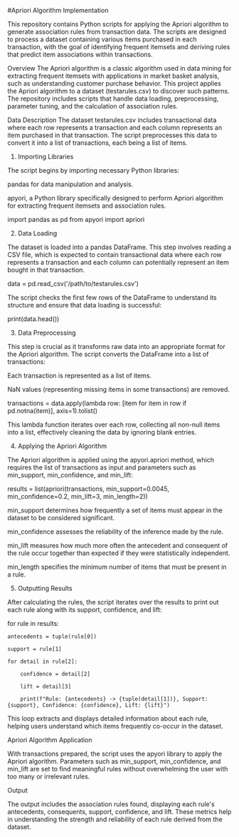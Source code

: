 #Apriori Algorithm Implementation

This repository contains Python scripts for applying the Apriori algorithm to generate association rules from transaction data. The scripts are designed to process a dataset containing various items purchased in each transaction, with the goal of identifying frequent itemsets and deriving rules that predict item associations within transactions.

Overview
The Apriori algorithm is a classic algorithm used in data mining for extracting frequent itemsets with applications in market basket analysis, such as understanding customer purchase behavior. This project applies the Apriori algorithm to a dataset (testarules.csv) to discover such patterns. The repository includes scripts that handle data loading, preprocessing, parameter tuning, and the calculation of association rules.

Data Description
The dataset testarules.csv includes transactional data where each row represents a transaction and each column represents an item purchased in that transaction. The script preprocesses this data to convert it into a list of transactions, each being a list of items.


1. Importing Libraries
   
The script begins by importing necessary Python libraries:

pandas for data manipulation and analysis.

apyori, a Python library specifically designed to perform Apriori algorithm for extracting frequent itemsets and association rules.


import pandas as pd
from apyori import apriori

2. Data Loading
   
The dataset is loaded into a pandas DataFrame. This step involves reading a CSV file, which is expected to contain transactional data where each row represents a transaction and each column can potentially represent an item bought in that transaction.


data = pd.read_csv('/path/to/testarules.csv')

The script checks the first few rows of the DataFrame to understand its structure and ensure that data loading is successful:


print(data.head())


3. Data Preprocessing
   
This step is crucial as it transforms raw data into an appropriate format for the Apriori algorithm. The script converts the DataFrame into a list of transactions:

Each transaction is represented as a list of items.

NaN values (representing missing items in some transactions) are removed.


transactions = data.apply(lambda row: [item for item in row if pd.notna(item)], axis=1).tolist()

This lambda function iterates over each row, collecting all non-null items into a list, effectively cleaning the data by ignoring blank entries.

4. Applying the Apriori Algorithm
   
The Apriori algorithm is applied using the apyori.apriori method, which requires the list of transactions as input and parameters such as min_support, min_confidence, and min_lift:


results = list(apriori(transactions, min_support=0.0045, min_confidence=0.2, min_lift=3, min_length=2))

min_support determines how frequently a set of items must appear in the dataset to be considered significant.

min_confidence assesses the reliability of the inference made by the rule.

min_lift measures how much more often the antecedent and consequent of the rule occur together than expected if they were statistically independent.

min_length specifies the minimum number of items that must be present in a rule.


5. Outputting Results
   
After calculating the rules, the script iterates over the results to print out each rule along with its support, confidence, and lift:


for rule in results:

    antecedents = tuple(rule[0])
    
    support = rule[1]
    
    for detail in rule[2]:
    
        confidence = detail[2]
        
        lift = detail[3]
        
        print(f"Rule: {antecedents} -> {tuple(detail[1])}, Support: {support}, Confidence: {confidence}, Lift: {lift}")
        
        
This loop extracts and displays detailed information about each rule, helping users understand which items frequently co-occur in the dataset.

Apriori Algorithm Application

With transactions prepared, the script uses the apyori library to apply the Apriori algorithm. Parameters such as min_support, min_confidence, and min_lift are set to find meaningful rules without overwhelming the user with too many or irrelevant rules.

Output

The output includes the association rules found, displaying each rule's antecedents, consequents, support, confidence, and lift. These metrics help in understanding the strength and reliability of each rule derived from the dataset.
